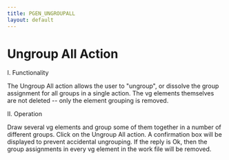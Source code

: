 ```yaml
---
title: PGEN_UNGROUPALL
layout: default
---
```


# Ungroup All Action


I.  Functionality

The Ungroup All action allows the user to "ungroup", or dissolve the
group assignment for all groups in a single action.  The vg elements 
themselves are not deleted -- only the element grouping is removed.


II.  Operation

Draw several vg elements and group some of them together in a number of 
different groups.  Click on the Ungroup All action.  A confirmation box
will be displayed to prevent accidental ungrouping.  If the reply is Ok, then
the group assignments in every vg element in the work file will be removed.




